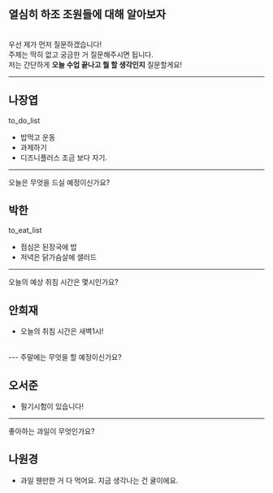 ## 열심히 하조 조원들에 대해 알아보자
<br> 우선 제가 먼저 질문하겠습니다!
<br> 주제는 딱히 없고 궁금한 거 질문해주시면 됩니다.
<br> 저는 간단하게 **오늘 수업 끝나고 뭘 할 생각인지** 질문할게요!

---
## 나장엽
to_do_list<br>
* 밥먹고 운동
* 과제하기
* 디즈니플러스 조금 보다 자기.

---
오늘은 무엇을 드실 예정이신가요?

## 박한
to_eat_list<br>
* 점심은 된장국에 밥
* 저녁은 닭가슴살에 샐러드

---
오늘의 예상 취침 시간은 몇시인가요?

## 안희재
- 오늘의 취침 시간은 새벽1시!
<br>
---
주말에는 무엇을 할 예정이신가요?

## 오서준
* 필기시험이 있습니다!

---
좋아하는 과일이 무엇인가요?

## 나원경
* 과일 웬만한 거 다 먹어요. 지금 생각나는 건 귤이에요.